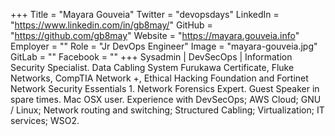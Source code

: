 +++
Title = "Mayara Gouveia"
Twitter = "devopsdays"
LinkedIn = "https://www.linkedin.com/in/gb8may/"
GitHub = "https://github.com/gb8may"
Website = "https://mayara.gouveia.info"
Employer = ""
Role = "Jr DevOps Engineer"
Image = "mayara-gouveia.jpg"
GitLab = ""
Facebook = ""
+++
Sysadmin | DevSecOps | Information Security Specialist. Data Cabling System Furukawa Certificate, Fluke Networks, CompTIA Network &#43;, Ethical Hacking Foundation and Fortinet Network Security Essentials 1. Network Forensics Expert. Guest Speaker in spare times. Mac OSX user. Experience with DevSecOps; AWS Cloud; GNU / Linux; Network routing and switching; Structured Cabling; Virtualization; IT services; WSO2.